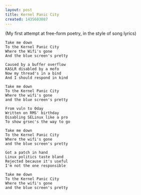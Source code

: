 ```yaml
---
layout: post
title: Kernel Panic City
created: 1435603087
---
```

(My first attempt at free-form poetry, in the style of song lyrics)

	Take me down
	To the Kernel Panic City
	Where the Wifi's gone
	And the blue screen's pretty

	Caused by a buffer overflow
	KASLR disabled by a mofo
	Now my thread's in a bind
	And I should respond in kind

	Take me down
	To the Kernel Panic City
	Where the wifi's gone
	and the blue screen's pretty

	From vuln to 0day
	Written on RMS' birthday
	Disabling SELinux like a pro
	To show grsec's the way to go

	Take me down
	To the Kernel Panic City
	Where the wifi's gone
	and the blue screen's pretty

	Got a patch in hand
	Linux politics taste bland
	Rejected because it's useful
	I'm not the one responsible

	Take me down
	To the Kernel Panic City
	Where the wifi's gone
	and the blue screen's pretty
